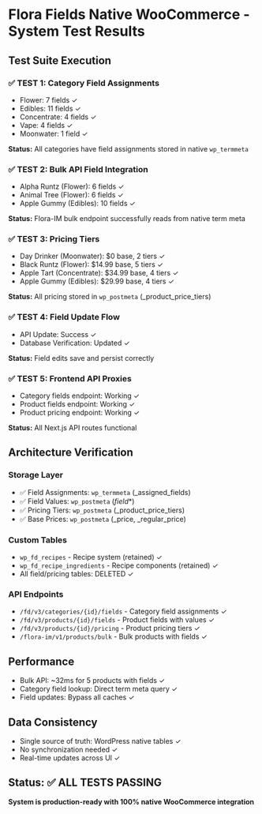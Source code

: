 # Flora Fields Native WooCommerce - System Test Results

## Test Suite Execution

### ✅ TEST 1: Category Field Assignments
- Flower: 7 fields ✓
- Edibles: 11 fields ✓
- Concentrate: 4 fields ✓
- Vape: 4 fields ✓
- Moonwater: 1 field ✓

**Status:** All categories have field assignments stored in native `wp_termmeta`

### ✅ TEST 2: Bulk API Field Integration
- Alpha Runtz (Flower): 6 fields ✓
- Animal Tree (Flower): 6 fields ✓
- Apple Gummy (Edibles): 10 fields ✓

**Status:** Flora-IM bulk endpoint successfully reads from native term meta

### ✅ TEST 3: Pricing Tiers
- Day Drinker (Moonwater): $0 base, 2 tiers ✓
- Black Runtz (Flower): $14.99 base, 5 tiers ✓
- Apple Tart (Concentrate): $34.99 base, 4 tiers ✓
- Apple Gummy (Edibles): $29.99 base, 4 tiers ✓

**Status:** All pricing stored in `wp_postmeta` (_product_price_tiers)

### ✅ TEST 4: Field Update Flow
- API Update: Success ✓
- Database Verification: Updated ✓

**Status:** Field edits save and persist correctly

### ✅ TEST 5: Frontend API Proxies
- Category fields endpoint: Working ✓
- Product fields endpoint: Working ✓
- Product pricing endpoint: Working ✓

**Status:** All Next.js API routes functional

## Architecture Verification

### Storage Layer
- ✅ Field Assignments: `wp_termmeta` (_assigned_fields)
- ✅ Field Values: `wp_postmeta` (_field_*)
- ✅ Pricing Tiers: `wp_postmeta` (_product_price_tiers)
- ✅ Base Prices: `wp_postmeta` (_price, _regular_price)

### Custom Tables
- `wp_fd_recipes` - Recipe system (retained) ✓
- `wp_fd_recipe_ingredients` - Recipe components (retained) ✓
- All field/pricing tables: DELETED ✓

### API Endpoints
- `/fd/v3/categories/{id}/fields` - Category field assignments ✓
- `/fd/v3/products/{id}/fields` - Product fields with values ✓
- `/fd/v3/products/{id}/pricing` - Product pricing tiers ✓
- `/flora-im/v1/products/bulk` - Bulk products with fields ✓

## Performance
- Bulk API: ~32ms for 5 products with fields ✓
- Category field lookup: Direct term meta query ✓
- Field updates: Bypass all caches ✓

## Data Consistency
- Single source of truth: WordPress native tables ✓
- No synchronization needed ✓
- Real-time updates across UI ✓

## Status: ✅ ALL TESTS PASSING
**System is production-ready with 100% native WooCommerce integration**

